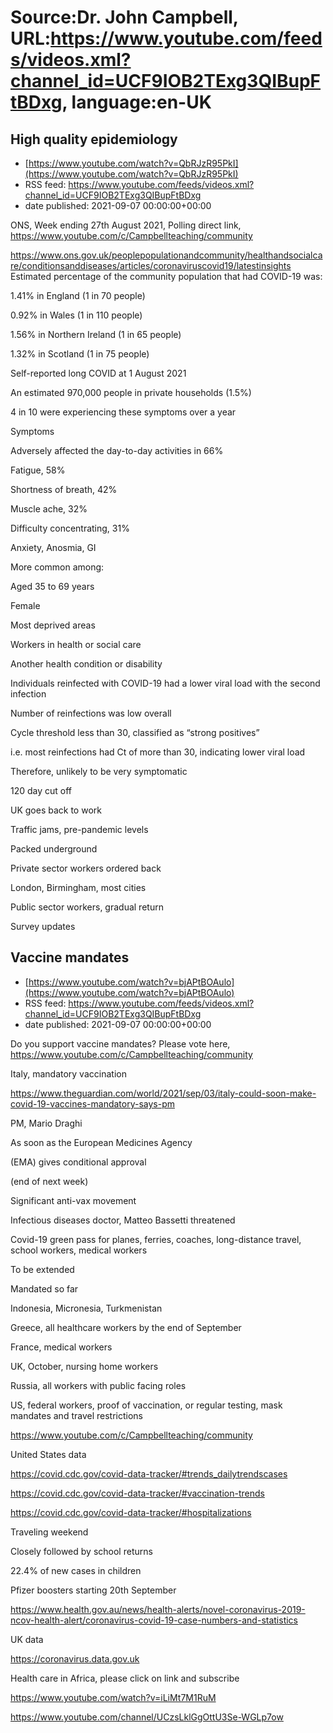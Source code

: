 # Source:Dr. John Campbell, URL:https://www.youtube.com/feeds/videos.xml?channel_id=UCF9IOB2TExg3QIBupFtBDxg, language:en-UK

## High quality epidemiology
 - [https://www.youtube.com/watch?v=QbRJzR95PkI](https://www.youtube.com/watch?v=QbRJzR95PkI)
 - RSS feed: https://www.youtube.com/feeds/videos.xml?channel_id=UCF9IOB2TExg3QIBupFtBDxg
 - date published: 2021-09-07 00:00:00+00:00

ONS, Week ending 27th  August 2021, Polling direct link, https://www.youtube.com/c/Campbellteaching/community

https://www.ons.gov.uk/peoplepopulationandcommunity/healthandsocialcare/conditionsanddiseases/articles/coronaviruscovid19/latestinsights
Estimated percentage of the community population that had COVID-19 was: 

1.41% in England (1 in 70 people)

0.92% in Wales (1 in 110 people) 

1.56% in Northern Ireland (1 in 65 people) 

1.32% in Scotland (1 in 75 people)
 
Self-reported long COVID at 1 August 2021

An estimated 970,000 people in private households (1.5%)

4 in 10 were experiencing these symptoms over a year
 
Symptoms 

Adversely affected the day-to-day activities in 66%
 
Fatigue, 58% 

Shortness of breath, 42%

Muscle ache, 32%

Difficulty concentrating, 31%

Anxiety, Anosmia, GI

More common among:

Aged 35 to 69 years

Female

Most deprived areas

Workers in health or social care

Another health condition or disability

Individuals reinfected with COVID-19 had a lower viral load with the second infection

Number of reinfections was low overall

Cycle threshold less than 30, classified as “strong positives”

i.e. most reinfections had Ct of more than 30, indicating lower viral load

Therefore, unlikely to be very symptomatic

120 day cut off

UK goes back to work

Traffic jams, pre-pandemic levels

Packed underground

Private sector workers ordered back

London, Birmingham, most cities

Public sector workers, gradual return

Survey updates

## Vaccine mandates
 - [https://www.youtube.com/watch?v=bjAPtBOAulo](https://www.youtube.com/watch?v=bjAPtBOAulo)
 - RSS feed: https://www.youtube.com/feeds/videos.xml?channel_id=UCF9IOB2TExg3QIBupFtBDxg
 - date published: 2021-09-07 00:00:00+00:00

Do you support vaccine mandates? Please vote here, https://www.youtube.com/c/Campbellteaching/community

Italy, mandatory vaccination

https://www.theguardian.com/world/2021/sep/03/italy-could-soon-make-covid-19-vaccines-mandatory-says-pm

PM, Mario Draghi

As soon as the European Medicines Agency 

(EMA) gives conditional approval 

(end of next week)

Significant anti-vax movement

Infectious diseases doctor, Matteo Bassetti threatened

Covid-19 green pass for planes, ferries, coaches, long-distance travel, school workers, medical workers

To be extended

Mandated so far

Indonesia, Micronesia, Turkmenistan

Greece, all healthcare workers by the end of September

France, medical workers

UK, October, nursing home workers

Russia, all workers with public facing roles

US, federal workers, proof of vaccination, or regular testing, mask mandates and travel restrictions

https://www.youtube.com/c/Campbellteaching/community

United States data

https://covid.cdc.gov/covid-data-tracker/#trends_dailytrendscases

https://covid.cdc.gov/covid-data-tracker/#vaccination-trends

https://covid.cdc.gov/covid-data-tracker/#hospitalizations

Traveling weekend

Closely followed by school returns

22.4% of new cases in children

Pfizer boosters starting 20th September

https://www.health.gov.au/news/health-alerts/novel-coronavirus-2019-ncov-health-alert/coronavirus-covid-19-case-numbers-and-statistics

UK data

https://coronavirus.data.gov.uk

Health care in Africa, please click on link and subscribe 

https://www.youtube.com/watch?v=iLiMt7M1RuM

https://www.youtube.com/channel/UCzsLklGgOttU3Se-WGLp7ow

